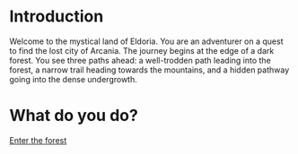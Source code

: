 # Introduction

Welcome to the mystical land of Eldoria. You are an adventurer on a quest to find the lost city of Arcania. The journey begins at the edge of a dark forest. You see three paths ahead: a well-trodden path leading into the forest, a narrow trail heading towards the mountains, and a hidden pathway going into the dense undergrowth.

# What do you do?
[Enter the forest](forest.md)
